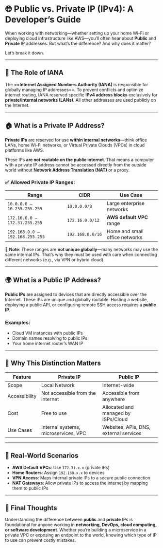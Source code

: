 

# 🌐 Public vs. Private IP (IPv4): A Developer’s Guide

When working with networking—whether setting up your home Wi-Fi or deploying cloud infrastructure like AWS—you’ll often hear about **Public** and **Private** IP addresses. But what’s the difference? And why does it matter?

Let’s break it down.

---

## 🔄 The Role of IANA

The ==**Internet Assigned Numbers Authority (IANA)** is responsible for globally managing IP addresses==. To prevent conflicts and optimize internet routing, IANA reserved specific **IPv4 address blocks** exclusively for **private/internal networks (LANs)**. All other addresses are used publicly on the Internet.

---

## 🏠 What is a Private IP Address?

**Private IPs** are reserved for use **within internal networks**—think office LANs, home Wi-Fi networks, or Virtual Private Clouds (VPCs) in cloud platforms like AWS.

These IPs **are not routable on the public internet**. That means a computer with a private IP address cannot be accessed directly from the outside world without **Network Address Translation (NAT)** or a proxy.

### ✅ Allowed Private IP Ranges:

| Range                         | CIDR         | Use Case                         |
|------------------------------|--------------|----------------------------------|
| `10.0.0.0 – 10.255.255.255`  | `10.0.0.0/8` | Large enterprise networks        |
| `172.16.0.0 – 172.31.255.255`| `172.16.0.0/12` | **AWS default VPC** range       |
| `192.168.0.0 – 192.168.255.255`| `192.168.0.0/16` | Home and small office networks |

📌 **Note**: These ranges are **not unique globally**—many networks may use the same internal IPs. That’s why they must be used with care when connecting different networks (e.g., via VPN or hybrid cloud).

---

## 🌍 What is a Public IP Address?

**Public IPs** are assigned to devices that are directly accessible over the Internet. These IPs are unique and globally routable. Hosting a website, deploying a public API, or configuring remote SSH access requires a **public IP**.

### Examples:
- Cloud VM instances with public IPs
- Domain names resolving to public IPs
- Your home internet router’s WAN IP

---

## 🔐 Why This Distinction Matters

| Feature           | Private IP                          | Public IP                              |
|------------------|--------------------------------------|----------------------------------------|
| Scope            | Local Network                        | Internet-wide                          |
| Accessibility    | Not accessible from the internet     | Accessible from anywhere               |
| Cost             | Free to use                          | Allocated and managed by ISPs/Cloud    |
| Use Cases        | Internal systems, microservices, VPC | Websites, APIs, DNS, external services |

---

## 🧠 Real-World Scenarios

- **AWS Default VPCs**: Use `172.31.x.x` (private IPs)
- **Home Routers**: Assign `192.168.x.x` to devices
- **VPN Access**: Maps internal private IPs to a secure public connection
- **NAT Gateways**: Allow private IPs to access the internet by mapping them to public IPs

---

## 🚀 Final Thoughts

Understanding the difference between **public** and **private** IPs is foundational for anyone working in **networking, DevOps, cloud computing, or software development**. Whether you’re building a microservice in a private VPC or exposing an endpoint to the world, knowing which type of IP to use can prevent costly mistakes.


